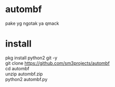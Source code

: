 # autombf
pake yg ngotak ya qmack

# install
pkg install python2 git -y<br>
git clone https://github.com/sm3projects/autombf<br>
cd autombf<br>
unzip autombf.zip<br>
python2 autombf.py<br>
